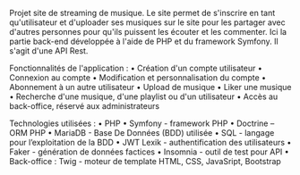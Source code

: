 Projet site de streaming de musique. 
Le site permet de s'inscrire en tant qu'utilisateur et d'uploader ses musiques sur le site pour les partager avec d'autres personnes pour qu'ils puissent les écouter et les commenter.
Ici la partie back-end développée à l'aide de PHP et du framework Symfony. Il s'agit d'une API Rest.

Fonctionnalités de l'application :
• Création d'un compte utilisateur
• Connexion au compte
• Modification et personnalisation du compte
• Abonnement à un autre utilisateur
• Upload de musique
• Liker une musique
• Recherche d'une musique, d'une playlist ou d'un utilisateur
• Accès au back-office, réservé aux administrateurs

Technologies utilisées :
• PHP
• Symfony - framework PHP
• Doctrine – ORM PHP
• MariaDB - Base De Données (BDD) utilisée
• SQL - langage pour l’exploitation de la BDD
• JWT Lexik - authentification des utilisateurs
• Faker - génération de données factices
• Insomnia - outil de test pour API
• Back-office :
    Twig - moteur de template 
    HTML, CSS, JavaSript, Bootstrap
